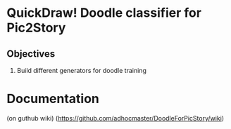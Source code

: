# QuickDraw! Doodle classifier for Pic2Story
## Objectives

1. Build different generators for doodle training

# Documentation
(on guthub wiki) (https://github.com/adhocmaster/DoodleForPicStory/wiki)